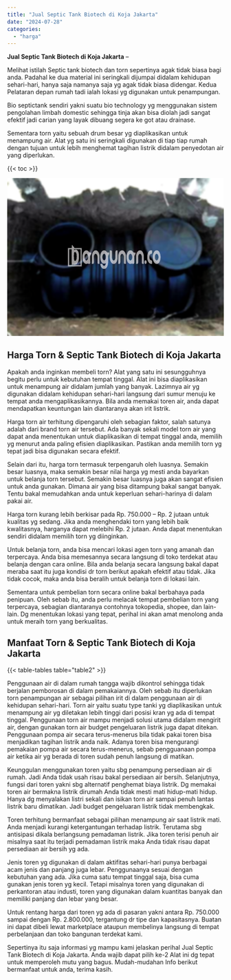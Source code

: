 ```yaml
---
title: "Jual Septic Tank Biotech di Koja Jakarta"
date: "2024-07-28"
categories: 
  - "harga"
---
```


**Jual Septic Tank Biotech di Koja Jakarta** –

Melihat istilah Septic tank biotech dan torn sepertinya agak tidak biasa bagi anda. Padahal ke dua material ini seringkali dijumpai didalam kehidupan sehari-hari, hanya saja namanya saja yg agak tidak biasa didengar. Kedua Pelataran depan rumah tadi ialah lokasi yg digunakan untuk penampungan.

Bio septictank sendiri yakni suatu bio technology yg menggunakan sistem pengolahan limbah domestic sehingga tinja akan bisa diolah jadi sangat efektif jadi carian yang layak dibuang segera ke got atau drainase.

Sementara torn yaitu sebuah drum besar yg diaplikasikan untuk menampung air. Alat yg satu ini seringkali digunakan di tiap tiap rumah dengan tujuan untuk lebih menghemat tagihan listrik didalam penyedotan air yang diperlukan.

{{< toc >}}

![Jual Septic Tank Biotech di Koja Jakarta](/images/jual-bio-septictank-29.png)

## Harga Torn & Septic Tank Biotech di Koja Jakarta

Apakah anda inginkan membeli torn? Alat yang satu ini sesungguhnya begitu perlu untuk kebutuhan tempat tinggal. Alat ini bisa diaplikasikan untuk menampung air didalam jumlah yang banyak. Lazimnya air yg digunakan didalam kehidupan sehari-hari langsung dari sumur menuju ke tempat anda mengaplikasikannya. Bila anda memakai toren air, anda dapat mendapatkan keuntungan lain diantaranya akan irit listrik.

Harga torn air terhitung dipengaruhi oleh sebagian faktor, salah satunya adalah dari brand torn air tersebut. Ada banyak sekali model torn air yang dapat anda menentukan untuk diaplikasikan di tempat tinggal anda, memilih yg menurut anda paling efisien diaplikasikan. Pastikan anda memilih torn yg tepat jadi bisa digunakan secara efektif.

Selain dari itu, harga torn termasuk terpengaruh oleh luasnya. Semakin besar luasnya, maka semakin besar nilai harga yg mesti anda bayarkan untuk belanja torn tersebut. Semakin besar luasnya juga akan sangat efisien untuk anda gunakan. Dimana air yang bisa ditampung bakal sangat banyak. Tentu bakal memudahkan anda untuk keperluan sehari-harinya di dalam pakai air.

Harga torn kurang lebih berkisar pada Rp. 750.000 – Rp. 2 jutaan untuk kualitas yg sedang. Jika anda menghendaki torn yang lebih baik kwalitasnya, harganya dapat melebihi Rp. 2 jutaan. Anda dapat menentukan sendiri didalam memilih torn yg diinginkan.

Untuk belanja torn, anda bisa mencari lokasi agen torn yang amanah dan terpercaya. Anda bisa memesannya secara langsung di toko terdekat atau belanja dengan cara online. Bila anda belanja secara langsung bakal dapat meraba saat itu juga kondisi dr torn berikut apakah efektif atau tidak. Jika tidak cocok, maka anda bisa beralih untuk belanja torn di lokasi lain.

Sementara untuk pembelian torn secara online bakal berbahaya pada penipuan. Oleh sebab itu, anda perlu melacak tempat pembelian torn yang terpercaya, sebagian diantaranya contohnya tokopedia, shopee, dan lain-lain. Dg menentukan lokasi yang tepat, perihal ini akan amat menolong anda untuk meraih torn yang berkualitas.

## Manfaat Torn & Septic Tank Biotech di Koja Jakarta

{{< table-tables table="table2" >}}

Penggunaan air di dalam rumah tangga wajib dikontrol sehingga tidak berjalan pemborosan di dalam pemakaiannya. Oleh sebab itu diperlukan torn penampungan air sebagai pilihan irit di dalam penggunaan air di kehidupan sehari-hari. Torn air yaitu suatu type tanki yg diaplikasikan untuk menampung air yg diletakan lebih tinggi dari posisi kran yg ada di tempat tinggal. Penggunaan torn air mampu menjadi solusi utama didalam mengirit air, dengan gunakan torn air budget pengeluaran listrik juga dapat ditekan. Penggunaan pompa air secara terus-menerus bila tidak pakai toren bisa menjadikan tagihan listrik anda naik. Adanya toren bisa mengurangi pemakaian pompa air secara terus-menerus, sebab pengguanaan pompa air ketika air yg berada di toren sudah penuh langsung di matikan.

Keunggulan menggunakan toren yaitu sbg penampung persediaan air di rumah. Jadi Anda tidak usah risau bakal persediaan air bersih. Selanjutnya, fungsi dari toren yakni sbg alternatif penghemat biaya listrik. Dg memakai toren air bermakna listrik dirumah Anda tidak mesti mati hidup-mati hidup. Hanya dg menyalakan listri sekali dan isikan torn air sampai penuh lantas listrik baru dimatikan. Jadi budget pengeluaran listrik tidak membengkak.

Toren terhitung bermanfaat sebagai pilihan menampung air saat listrik mati. Anda menjadi kurangi ketergantungan terhadap listrik. Terutama sbg antisipasi dikala berlangsung pemadaman listrik. Jika toren terisi penuh air misalnya saat itu terjadi pemadaman listrik maka Anda tidak risau dapat persediaan air bersih yg ada.

Jenis toren yg digunakan di dalam aktifitas sehari-hari punya berbagai acam jenis dan panjang juga lebar. Penggunaanya sesuai dengan kebutuhan yang ada. Jika cuma satu tempat tinggal saja, bisa cuma gunakan jenis toren yg kecil. Tetapi misalnya toren yang digunakan di perkantoran atau industi, toren yang digunakan dalam kuantitas banyak dan memiliki panjang dan lebar yang besar.

Untuk rentang harga dari toren yg ada di pasaran yakni antara Rp. 750.000 sampai dengan Rp. 2.800.000, tergantung dr tipe dan kapasitasnya. Buatan ini dapat dibeli lewat marketplace ataupun membelinya langsung di tempat perbelanjaan dan toko bangunan terdekat kami.

Sepertinya itu saja informasi yg mampu kami jelaskan perihal Jual Septic Tank Biotech di Koja Jakarta. Anda wajib dapat pilih ke-2 Alat ini dg tepat untuk memperoleh mutu yang bagus. Mudah-mudahan Info berikut bermanfaat untuk anda, terima kasih.
